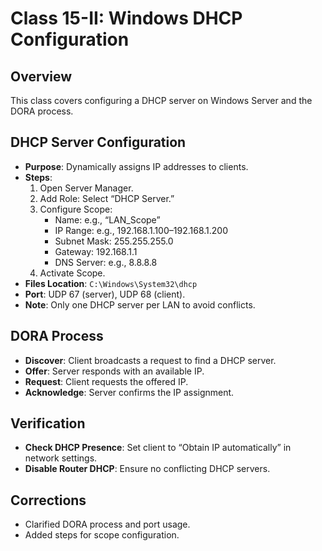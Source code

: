 # Class 15-II: Windows DHCP Configuration

## Overview
This class covers configuring a DHCP server on Windows Server and the DORA process.

## DHCP Server Configuration
- **Purpose**: Dynamically assigns IP addresses to clients.
- **Steps**:
  1. Open Server Manager.
  2. Add Role: Select “DHCP Server.”
  3. Configure Scope:
     - Name: e.g., “LAN_Scope”
     - IP Range: e.g., 192.168.1.100–192.168.1.200
     - Subnet Mask: 255.255.255.0
     - Gateway: 192.168.1.1
     - DNS Server: e.g., 8.8.8.8
  4. Activate Scope.
- **Files Location**: `C:\Windows\System32\dhcp`
- **Port**: UDP 67 (server), UDP 68 (client).
- **Note**: Only one DHCP server per LAN to avoid conflicts.

## DORA Process
- **Discover**: Client broadcasts a request to find a DHCP server.
- **Offer**: Server responds with an available IP.
- **Request**: Client requests the offered IP.
- **Acknowledge**: Server confirms the IP assignment.

## Verification
- **Check DHCP Presence**: Set client to “Obtain IP automatically” in network settings.
- **Disable Router DHCP**: Ensure no conflicting DHCP servers.

## Corrections
- Clarified DORA process and port usage.
- Added steps for scope configuration.